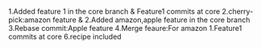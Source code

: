 1.Added feature 1 in the core branch & Feature1 commits at core
2.cherry-pick:amazon feature & 2.Added amazon,apple feature in the core branch
3.Rebase commit:Apple feature
4.Merge feaure:For amazon
1.Feature1 commits at core
6.recipe included
